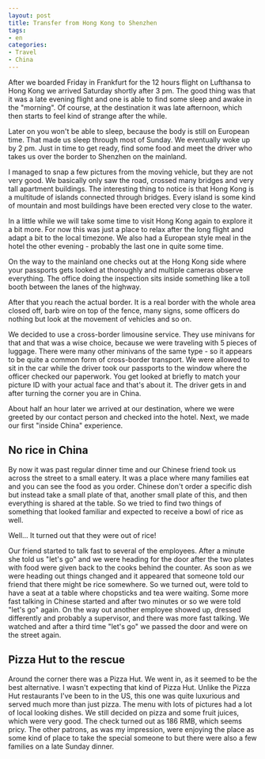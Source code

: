 ```yaml
---
layout: post
title: Transfer from Hong Kong to Shenzhen
tags:
- en
categories:
- Travel
- China
---
```

After we boarded Friday in Frankfurt for the 12 hours flight on Lufthansa to Hong Kong we arrived Saturday shortly after 3 pm. The good thing was that it was a late evening flight and one is able to find some sleep and awake in the "morning". Of course, at the destination it was late afternoon, which then starts to feel kind of strange after the while. 

Later on you won't be able to sleep, because the body is still on European time. That made us sleep through most of Sunday. We eventually woke up by 2 pm. Just in time to get ready, find some food and meet the driver who takes us over the border to Shenzhen on the mainland.

I managed to snap a few pictures from the moving vehicle, but they are not very good. We basically only saw the road, crossed many bridges and very tall apartment buildings. The interesting thing to notice is that Hong Kong is a multitude of islands connected through bridges. Every island is some kind of mountain and most buildings have been erected very close to the water.

In a little while we will take some time to visit Hong Kong again to explore it a bit more. For now this was just a place to relax after the long flight and adapt a bit to the local timezone. We also had a European style meal in the hotel the other evening - probably the last one in quite some time.

On the way to the mainland one checks out at the Hong Kong side where your passports gets looked at thoroughly and multiple cameras observe everything. The office doing the inspection sits inside something like a toll booth between the lanes of the highway.

After that you reach the actual border. It is a real border with the whole area closed off, barb wire on top of the fence, many signs, some officers do nothing but look at the movement of vehicles and so on.

We decided to use a cross-border limousine service. They use minivans for that and that was a wise choice, because we were traveling with 5 pieces of luggage. There were many other minivans of the same type - so it appears to be quite a common form of cross-border transport. We were allowed to sit in the car while the driver took our passports to the window where the officer checked our paperwork. You get looked at briefly to match your picture ID with your actual face and that's about it. The driver gets in and after turning the corner you are in China.

About half an hour later we arrived at our destination, where we were greeted by our contact person and checked into the hotel. Next, we made our first "inside China" experience.

## No rice in China

By now it was past regular dinner time and our Chinese friend took us across the street to a small eatery. It was a place where many families eat and you can see the food as you order. Chinese don't order a specific dish but instead take a small plate of that, another small plate of this, and then everything is shared at the table. So we tried to find two things of something that looked familiar and expected to receive a bowl of rice as well.

Well... It turned out that they were out of rice!

Our friend started to talk fast to several of the employees. After a minute she told us "let's go" and we were heading for the door after the two plates with food were given back to the cooks behind the counter. As soon as we were heading out things changed and it appeared that someone told our friend that there might be rice somewhere. So we turned out, were told to have a seat at a table where chopsticks and tea were waiting. Some more fast talking in Chinese started and after two minutes or so we were told "let's go" again. On the way out another employee showed up, dressed differently and probably a supervisor, and there was more fast talking. We watched and after a third time "let's go" we passed the door and were on the street again.

## Pizza Hut to the rescue

Around the corner there was a Pizza Hut. We went in, as it seemed to be the best alternative. I wasn't expecting that kind of Pizza Hut. Unlike the Pizza Hut restaurants I've been to in the US, this one was quite luxurious and served much more than just pizza. The menu with lots of pictures had a lot of local looking dishes. We still decided on pizza and some fruit juices, which were very good. The check turned out as 186 RMB, which seems pricy. The other patrons, as was my impression, were enjoying the place as some kind of place to take the special someone to but there were also a few families on a late Sunday dinner.